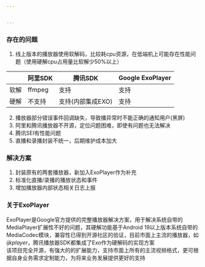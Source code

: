 ```yaml
---


---
```


<h3 id="存在的问题">存在的问题</h3>
<ol>
<li>线上版本的播放器使用软解码，比较耗cpu资源，在低端机上可能存在性能问题（使用硬解cpu占用量比软解少50%以上）</li>
</ol>

<table>
<thead>
<tr>
<th></th>
<th>阿里SDK</th>
<th>腾讯SDK</th>
<th>Google ExoPlayer</th>
</tr>
</thead>
<tbody>
<tr>
<td>软解</td>
<td>ffmpeg</td>
<td>支持</td>
<td>支持</td>
</tr>
<tr>
<td>硬解</td>
<td>不支持</td>
<td>支持(内部集成EXO)</td>
<td>支持</td>
</tr>
</tbody>
</table><ol start="2">
<li>播放器部分错误事件回调缺失，导致播异常时不能正确的通知用户(黑屏)</li>
<li>阿里和腾讯播放器不开源，定位问题困难，即使有问题也无法解决</li>
<li>腾讯SEI有性能问题</li>
<li>直播和录播封装不统一，后期维护成本加大</li>
</ol>
<h3 id="解决方案">解决方案</h3>
<ol>
<li>封装原有的两套播放器，新加入ExoPlayer作为补充</li>
<li>标准化直播/录播的播放状态和事件</li>
<li>增加播放器内部状态相关日志上报</li>
</ol>
<h3 id="关于exoplayer">关于ExoPlayer</h3>
<p>ExoPlayer是Google官方提供的完整播放器解决方案，用于解决系统自带的MediaPlayer扩展性不好的问题，其硬解功能基于Android 19以上版本系统自带的MediaCodec模块，兼容性已得到开源社区的验证，目前市面上主流的播放器，如<em>ijkplayer</em>，腾讯播放器SDK都集成了Exo作为硬解码的实现方案<br>
该项目完全开源，有强大的的扩展能力，支持市面上所有的主流视频格式，更可根据自身业务需求定制能力，为将来业务发展提供更好的支持</p>

